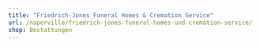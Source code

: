```yaml
---
title: "Friedrich-Jones Funeral Homes & Cremation Service"
url: /naperville/friedrich-jones-funeral-homes-und-cremation-service/
shop: Bestattungen
---
```

